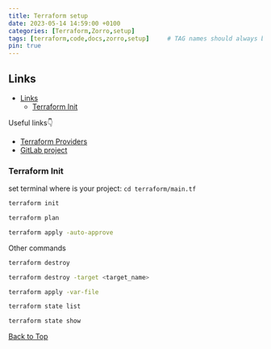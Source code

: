 ```yaml
---
title: Terraform setup
date: 2023-05-14 14:59:00 +0100
categories: [Terraform,Zorro,setup]
tags: [terraform,code,docs,zorro,setup]     # TAG names should always be lowercase
pin: true
---
```


## Links

- [Links](#links)
  - [Terraform Init](#terraform-init)

Useful links👇

- [Terraform Providers](https://registry.terraform.io/providers/hashicorp/aws/latest/docs)
- [GitLab project](https://gitlab.com/paulkurpis/terraform-learn/-/tree/main)

### Terraform Init

set terminal where is your project: `cd terraform/main.tf`

```bash
terraform init
```

```bash
terraform plan
```

```bash
terraform apply -auto-approve
```

Other commands

```bash
terraform destroy
```

```bash
terraform destroy -target <target_name>
```

```bash
terraform apply -var-file
```

```bash
terraform state list
```

```bash
terraform state show
```

[Back to Top](#links)

